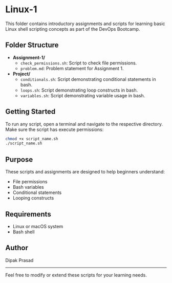 # Linux-1

This folder contains introductory assignments and scripts for learning basic Linux shell scripting concepts as part of the DevOps Bootcamp.

## Folder Structure

- **Assignment-1/**
  - `check_permissions.sh`: Script to check file permissions.
  - `problem.md`: Problem statement for Assignment 1.
- **Project/**
  - `conditionals.sh`: Script demonstrating conditional statements in bash.
  - `loops.sh`: Script demonstrating loop constructs in bash.
  - `variables.sh`: Script demonstrating variable usage in bash.

## Getting Started

To run any script, open a terminal and navigate to the respective directory. Make sure the script has execute permissions:

```sh
chmod +x script_name.sh
./script_name.sh
```

## Purpose

These scripts and assignments are designed to help beginners understand:
- File permissions
- Bash variables
- Conditional statements
- Looping constructs

## Requirements
- Linux or macOS system
- Bash shell

## Author
Dipak Prasad

---
Feel free to modify or extend these scripts for your learning needs.
